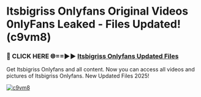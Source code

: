 # Itsbigriss Onlyfans Original Videos 0nlyFans Leaked - Files Updated! (c9vm8)

<h3>🔴 CLICK HERE 🌐==►► <a href="https://tinyurl.com/ehrbuxhb" rel="nofollow">Itsbigriss Onlyfans Updated Files</a></h3>

Get Itsbigriss Onlyfans and all content. Now you can access all videos and pictures of Itsbigriss Onlyfans. New Updated Files 2025!

[![c9vm8](https://i.imgur.com/lVYEuWS.gif)](https://tinyurl.com/ehrbuxhb)
